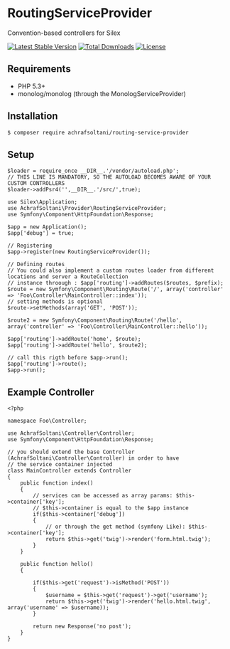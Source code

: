 # RoutingServiceProvider

Convention-based controllers for Silex

[![Latest Stable Version](https://poser.pugx.org/achrafsoltani/routing-service-provider/v/stable)](https://packagist.org/packages/achrafsoltani/routing-service-provider)
[![Total Downloads](https://poser.pugx.org/achrafsoltani/routing-service-provider/downloads)](https://packagist.org/packages/achrafsoltani/routing-service-provider)
[![License](https://poser.pugx.org/achrafsoltani/routing-service-provider/license)](https://packagist.org/packages/achrafsoltani/routing-service-provider)

Requirements
------------
 * PHP 5.3+
 * monolog/monolog (through the MonologServiceProvider)

Installation
------------ 
```sh
$ composer require achrafsoltani/routing-service-provider
```
Setup
------------
``` {.php}
$loader = require_once __DIR__.'/vendor/autoload.php';
// THIS LINE IS MANDATORY, SO THE AUTOLOAD BECOMES AWARE OF YOUR CUSTOM CONTROLLERS
$loader->addPsr4('',__DIR__.'/src/',true);

use Silex\Application;
use AchrafSoltani\Provider\RoutingServiceProvider;
use Symfony\Component\HttpFoundation\Response;

$app = new Application();
$app['debug'] = true;

// Registering
$app->register(new RoutingServiceProvider());

// Defining routes
// You could also implement a custom routes loader from different locations and server a RouteCollection
// instance throough : $app['routing']->addRoutes($routes, $prefix);
$route = new Symfony\Component\Routing\Route('/', array('controller' => 'Foo\Controller\MainController::index'));
// setting methods is optional
$route->setMethods(array('GET', 'POST'));

$route2 = new Symfony\Component\Routing\Route('/hello', array('controller' => 'Foo\Controller\MainController::hello'));

$app['routing']->addRoute('home', $route);
$app['routing']->addRoute('hello', $route2);

// call this rigth before $app->run();
$app['routing']->route();
$app->run();
```

Example Controller
------------

``` {.php}
<?php

namespace Foo\Controller;

use AchrafSoltani\Controller\Controller;
use Symfony\Component\HttpFoundation\Response;

// you should extend the base Controller (AchrafSoltani\Controller\Controller) in order to have
// the service container injected
class MainController extends Controller
{
    public function index()
    {
        // services can be accessed as array params: $this->container['key'];
        // $this->container is equal to the $app instance
        if($this->container['debug'])
        {
            // or through the get method (symfony Like): $this->container['key'];
            return $this->get('twig')->render('form.html.twig');
        }
    }
    
    public function hello()
    {
        
        if($this->get('request')->isMethod('POST'))
        {
            $username = $this->get('request')->get('username');
            return $this->get('twig')->render('hello.html.twig', array('username' => $username));
        }
        
        return new Response('no post');
    }
}
```



